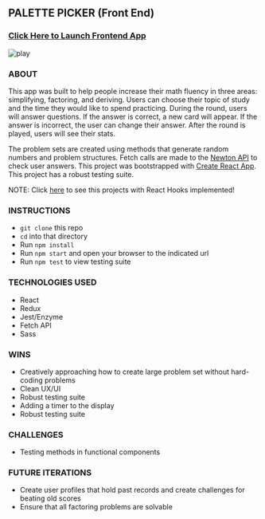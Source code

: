 ## PALETTE PICKER (Front End)
### [Click Here to Launch Frontend App](https://colorpickerfrontend.herokuapp.com/)  

![play](https://media.giphy.com/media/XGmBgr8V02DrrqFpYd/giphy.gif)

### ABOUT
This app was built to help people increase their math fluency in three areas: simplifying, factoring, and deriving. Users can choose their topic of study and the time they would like to spend practicing. During the round, users will answer questions. If the answer is correct, a new card will appear. If the answer is incorrect, the user can change their answer. After the round is played, users will see their stats.

The problem sets are created using methods that generate random numbers and problem structures. Fetch calls are made to the [Newton API](https://github.com/aunyks/newton-api) to check user answers. This project was bootstrapped with [Create React App](https://github.com/facebook/create-react-app). This project has a robust testing suite.

NOTE: Click [here](https://github.com/kaylaewood/math4you-hooks) to see this projects with React Hooks implemented!

### INSTRUCTIONS
- `git clone` this repo
- `cd` into that directory
- Run `npm install`
- Run `npm start` and open your browser to the indicated url
- Run `npm test` to view testing suite

### TECHNOLOGIES USED
- React
- Redux
- Jest/Enzyme
- Fetch API
- Sass

### WINS
- Creatively approaching how to create large problem set without hard-coding problems
- Clean UX/UI
- Robust testing suite
- Adding a timer to the display
- Robust testing suite

### CHALLENGES
- Testing methods in functional components

### FUTURE ITERATIONS
- Create user profiles that hold past records and create challenges for beating old scores
- Ensure that all factoring problems are solvable
